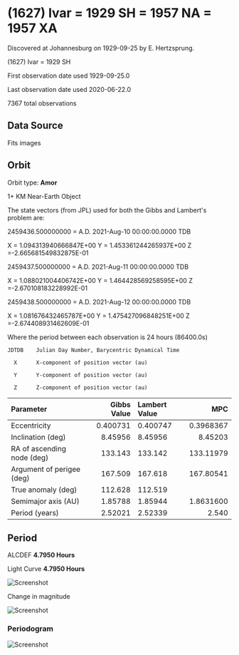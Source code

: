 # (1627) Ivar = 1929 SH = 1957 NA = 1957 XA

Discovered at Johannesburg on 1929-09-25 by E. Hertzsprung.

(1627) Ivar = 1929 SH

First observation date used	1929-09-25.0

Last observation date used	2020-06-22.0

7367 total observations

## Data Source

Fits images

## Orbit

Orbit type: **Amor**

1+ KM Near-Earth Object

The state vectors (from JPL) used for both the Gibbs and Lambert's problem are:

2459436.500000000 = A.D. 2021-Aug-10 00:00:00.0000 TDB 

 X = 1.094313940666847E+00 Y = 1.453361244265937E+00 Z =-2.665681549832875E-01
 
2459437.500000000 = A.D. 2021-Aug-11 00:00:00.0000 TDB 

 X = 1.088021004406742E+00 Y = 1.464428569258595E+00 Z =-2.670108183228992E-01
 
2459438.500000000 = A.D. 2021-Aug-12 00:00:00.0000 TDB 

 X = 1.081676432465787E+00 Y = 1.475427096848251E+00 Z =-2.674408931462609E-01
 

Where the period between each observation is 24 hours (86400.0s)

    JDTDB    Julian Day Number, Barycentric Dynamical Time
    
      X      X-component of position vector (au)
      
      Y      Y-component of position vector (au)
      
      Z      Z-component of position vector (au)

Parameter | Gibbs Value | Lambert Value | MPC 
| :--- | ---:| :--- | ---:
 Eccentricity | 0.400731 | 0.400747 | 0.3968367
 Inclination (deg) | 8.45956 | 8.45956 | 8.45203 
 RA of ascending node (deg) | 133.143 | 133.142 | 133.11979 
 Argument of perigee (deg) | 167.509 | 167.618 | 167.80541 
 True anomaly (deg) | 112.628 | 112.519 | 
 Semimajor axis (AU) | 1.85788 | 1.85944 | 1.8631600 
 Period (years) | 2.52021 | 2.52339 | 2.540

## Period
ALCDEF 		**4.7950  Hours**

Light Curve	**4.7950  Hours**

![Screenshot](https://github.com/renefiedel/MASTER-THESIS/blob/b6423479cec4b047d649aaefb979d2f6a51c4314/Project/Asteroids%20NEAs/1627%20Ivar/Output%20Ivar/phaseplot.png)

Change in magnitude

![Screenshot](https://github.com/renefiedel/MASTER-THESIS/blob/5f69380cc7cc047c14598c4f5a218eed997ec0ca/Project/Asteroids%20NEAs/1627%20Ivar/Output%20Ivar/New_light_curve_Ivar1627.png)

### Periodogram

![Screenshot](https://github.com/renefiedel/MASTER-THESIS/blob/990a405c4e170a127607a4406df196e05907b171/Project/Asteroids%20NEAs/1627%20Ivar/Output%20Ivar/period.png)
